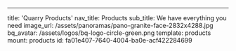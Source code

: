 ---
title: 'Quarry Products'
nav_title: Products
sub_title: We have everything you need
image_url: /assets/panoramas/pano-granite-face-2832x4288.jpg
bq_avatar: /assets/logos/bq-logo-circle-green.png
template: products
mount: products
id: fa01e407-7640-4004-ba0e-acf422284699
